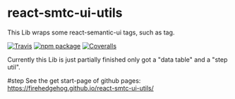 # react-smtc-ui-utils
This Lib wraps some react-semantic-ui tags, such as <Table/> tag.

[![Travis][build-badge]][build]
[![npm package][npm-badge]][npm]
[![Coveralls][coveralls-badge]][coveralls]

Currently this Lib is just partially finished only got a "data table" and a "step util". 

[build-badge]: https://img.shields.io/travis/user/repo/master.png?style=flat-square
[build]: https://travis-ci.org/fireHedgehog/react-smtc-ui-utils

[npm-badge]: https://img.shields.io/npm/v/npm-package.png?style=flat-square
[npm]: https://www.npmjs.com/package/react-smtc-ui-utils

[coveralls-badge]: https://img.shields.io/coveralls/user/repo/master.png?style=flat-square
[coveralls]: https://coveralls.io/github/user/repo


#step
See the get start-page of github pages:
https://firehedgehog.github.io/react-smtc-ui-utils/

